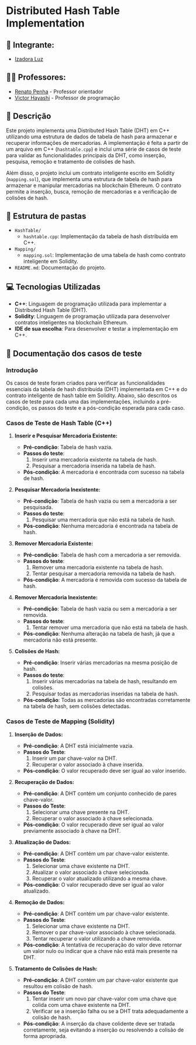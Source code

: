 # Distributed Hash Table Implementation

## 👤 **Integrante:**

- [Izadora Luz](https://www.linkedin.com/in/izadoraluz-rsn/)

## 👨‍🏫 **Professores:**

- [Renato Penha](https://www.linkedin.com/in/renato-penha/) - Professor orientador
- [Victor Hayashi](https://www.linkedin.com/in/vthayashi/) - Professor de programação

## **📝 Descrição**

Este projeto implementa uma Distributed Hash Table (DHT) em C++ utilizando uma estrutura de dados de tabela de hash para armazenar e recuperar informações de mercadorias. A implementação é feita a partir de um arquivo em C++ (`hashtable.cpp`) e inclui uma série de casos de teste para validar as funcionalidades principais da DHT, como inserção, pesquisa, remoção e tratamento de colisões de hash.

Além disso, o projeto inclui um contrato inteligente escrito em Solidity (`mapping.sol`), que implementa uma estrutura de tabela de hash para armazenar e manipular mercadorias na blockchain Ethereum. O contrato permite a inserção, busca, remoção de mercadorias e a verificação de colisões de hash.


## **📁 Estrutura de pastas**

- `HashTable/`
  - `hashtable.cpp`: Implementação da tabela de hash distribuída em C++.
- `Mapping/`
  - `mapping.sol`: Implementação de uma tabela de hash como contrato inteligente em Solidity.
- `README.md`: Documentação do projeto.

## **💻 Tecnologias Utilizadas**

- **C++**: Linguagem de programação utilizada para implementar a Distributed Hash Table (DHT).
- **Solidity**: Linguagem de programação utilizada para desenvolver contratos inteligentes na blockchain Ethereum.
- **IDE de sua escolha**: Para desenvolver e testar a implementação em C++.

## 🧪 **Documentação dos casos de teste**

### Introdução

Os casos de teste foram criados para verificar as funcionalidades essenciais da tabela de hash distribuída (DHT) implementada em C++ e do contrato inteligente de hash table em Solidity. Abaixo, são descritos os casos de teste para cada uma das implementações, incluindo a pré-condição, os passos do teste e a pós-condição esperada para cada caso.

### Casos de Teste de Hash Table (C++)

1. **Inserir e Pesquisar Mercadoria Existente:**
   - **Pré-condição**: Tabela de hash vazia.
   - **Passos do teste**:
     1. Inserir uma mercadoria existente na tabela de hash.
     2. Pesquisar a mercadoria inserida na tabela de hash.
   - **Pós-condição**: A mercadoria é encontrada com sucesso na tabela de hash.

2. **Pesquisar Mercadoria Inexistente:**
   - **Pré-condição**: Tabela de hash vazia ou sem a mercadoria a ser pesquisada.
   - **Passos do teste**:
     1. Pesquisar uma mercadoria que não está na tabela de hash.
   - **Pós-condição**: Nenhuma mercadoria é encontrada na tabela de hash.

3. **Remover Mercadoria Existente:**
   - **Pré-condição**: Tabela de hash com a mercadoria a ser removida.
   - **Passos do teste**:
     1. Remover uma mercadoria existente na tabela de hash.
     2. Tentar pesquisar a mercadoria removida na tabela de hash.
   - **Pós-condição**: A mercadoria é removida com sucesso da tabela de hash.

4. **Remover Mercadoria Inexistente:**
   - **Pré-condição**: Tabela de hash vazia ou sem a mercadoria a ser removida.
   - **Passos do teste**:
     1. Tentar remover uma mercadoria que não está na tabela de hash.
   - **Pós-condição**: Nenhuma alteração na tabela de hash, já que a mercadoria não está presente.

5. **Colisões de Hash:**
   - **Pré-condição**: Inserir várias mercadorias na mesma posição de hash.
   - **Passos do teste**:
     1. Inserir várias mercadorias na tabela de hash, resultando em colisões.
     2. Pesquisar todas as mercadorias inseridas na tabela de hash.
   - **Pós-condição**: Todas as mercadorias são encontradas corretamente na tabela de hash, sem colisões detectadas.

### Casos de Teste de Mapping (Solidity)

1. **Inserção de Dados:**
   - **Pré-condição**: A DHT está inicialmente vazia.
   - **Passos do Teste**:
     1. Inserir um par chave-valor na DHT.
     2. Recuperar o valor associado à chave inserida.
   - **Pós-condição**: O valor recuperado deve ser igual ao valor inserido.

2. **Recuperação de Dados:**
   - **Pré-condição**: A DHT contém um conjunto conhecido de pares chave-valor.
   - **Passos do Teste**:
     1. Selecionar uma chave presente na DHT.
     2. Recuperar o valor associado à chave selecionada.
   - **Pós-condição**: O valor recuperado deve ser igual ao valor previamente associado à chave na DHT.

3. **Atualização de Dados:**
   - **Pré-condição**: A DHT contém um par chave-valor existente.
   - **Passos do Teste**:
     1. Selecionar uma chave existente na DHT.
     2. Atualizar o valor associado à chave selecionada.
     3. Recuperar o valor atualizado utilizando a mesma chave.
   - **Pós-condição**: O valor recuperado deve ser igual ao valor atualizado.

4. **Remoção de Dados:**
   - **Pré-condição**: A DHT contém um par chave-valor existente.
   - **Passos do Teste**:
     1. Selecionar uma chave existente na DHT.
     2. Remover o par chave-valor associado à chave selecionada.
     3. Tentar recuperar o valor utilizando a chave removida.
   - **Pós-condição**: A tentativa de recuperação do valor deve retornar um valor nulo ou indicar que a chave não está mais presente na DHT.

5. **Tratamento de Colisões de Hash:**
   - **Pré-condição**: A DHT contém um par chave-valor existente que resultou em colisão de hash.
   - **Passos do Teste**:
     1. Tentar inserir um novo par chave-valor com uma chave que colida com uma chave existente na DHT.
     2. Verificar se a inserção falha ou se a DHT trata adequadamente a colisão de hash.
   - **Pós-condição**: A inserção da chave colidente deve ser tratada corretamente, seja evitando a inserção ou resolvendo a colisão de forma apropriada.